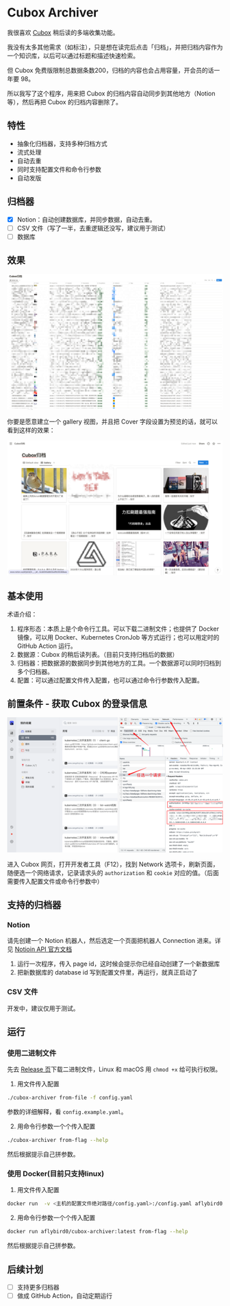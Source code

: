 # Cubox Archiver

我很喜欢 [Cubox]((https://cubox.pro/)) 稍后读的多端收集功能。

我没有太多其他需求（如标注），只是想在读完后点击「归档」，并把归档内容作为一个知识库，以后可以通过标题和描述快速检索。

但 Cubox 免费版限制总数据条数200，归档的内容也会占用容量，开会员的话一年要 98。

所以我写了这个程序，用来把 Cubox 的归档内容自动同步到其他地方（Notion等），然后再把 Cubox 的归档内容删除了。

## 特性

- 抽象化归档器，支持多种归档方式
- 流式处理
- 自动去重
- 同时支持配置文件和命令行参数
- 自动发版

## 归档器

* [x] Notion：自动创建数据库，并同步数据，自动去重。
* [ ] CSV 文件（写了一半，去重逻辑还没写，建议用于测试）
* [ ] 数据库

## 效果

![Notion归档效果](images/notion.png)

你要是愿意建立一个 gallery 视图，并且把 Cover 字段设置为预览的话，就可以看到这样的效果：

![Notion归档效果-画廊](images/notion-gallery.png)

## 基本使用

术语介绍：

1. 程序形态：本质上是个命令行工具。可以下载二进制文件；也提供了 Docker 镜像，可以用 Docker、Kubernetes CronJob 等方式运行；也可以用定时的 GitHub Action 运行。
2. 数据源：Cubox 的稍后读列表。（目前只支持归档后的数据）
3. 归档器：把数据源的数据同步到其他地方的工具。一个数据源可以同时归档到多个归档器。
4. 配置：可以通过配置文件传入配置，也可以通过命令行参数传入配置。

## 前置条件 - 获取 Cubox 的登录信息

![Cubox登录信息获取](images/cubox-auth.png)

进入 Cubox 网页，打开开发者工具（F12），找到 Network 选项卡，刷新页面，随便选一个网络请求，记录请求头的 `authorization` 和 `cookie` 对应的值。（后面需要传入配置文件或命令行参数中）

## 支持的归档器

### Notion

请先创建一个 Notion 机器人，然后选定一个页面把机器人 Connection 进来。详见 [Notioin API 官方文档](https://developers.notion.com/docs)

1. 运行一次程序，传入 page id，这时候会提示你已经自动创建了一个新数据库
2. 把新数据库的 database id 写到配置文件里，再运行，就真正启动了

### CSV 文件

开发中，建议仅用于测试。

## 运行

### 使用二进制文件

先去 [Release 页](https://github.com/aFlyBird0/cubox-archiver/releases)下载二进制文件，Linux 和 macOS 用 `chmod +x` 给可执行权限。

1. 用文件传入配置

```bash
./cubox-archiver from-file -f config.yaml
```

参数的详细解释，看 `config.example.yaml`。

2. 用命令行参数一个个传入配置

```bash
./cubox-archiver from-flag --help
```

然后根据提示自己拼参数。

### 使用 Docker(目前只支持linux)

1. 用文件传入配置

```bash
docker run  -v <主机的配置文件绝对路径/config.yaml>:/config.yaml aflybird0/cubox-archiver:latest from-file -f config.yaml
```

2. 用命令行参数一个个传入配置

```bash
docker run aflybird0/cubox-archiver:latest from-flag --help
```

然后根据提示自己拼参数。

## 后续计划

* [ ] 支持更多归档器
* [ ] 做成 GitHub Action，自动定期运行
